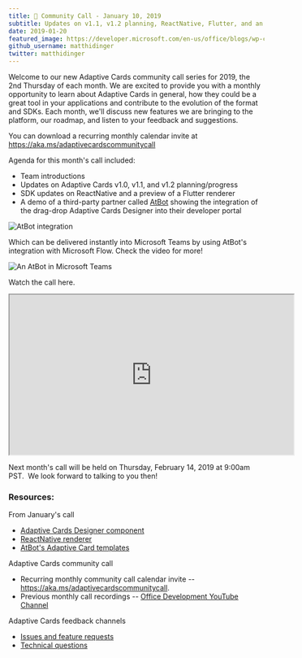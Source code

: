 ```yaml
---
title: 📣 Community Call - January 10, 2019
subtitle: Updates on v1.1, v1.2 planning, ReactNative, Flutter, and an AtBot demo
date: 2019-01-20
featured_image: https://developer.microsoft.com/en-us/office/blogs/wp-content/uploads/2019/01/Image-1a.png
github_username: matthidinger
twitter: matthidinger
---
```



Welcome to our new Adaptive Cards community call series for 2019, the 2nd Thursday of each month. We are excited to provide you with a monthly opportunity to learn about Adaptive Cards in general, how they could be a great tool in your applications and contribute to the evolution of the format and SDKs. Each month, we'll discuss new features we are bringing to the platform, our roadmap, and listen to your feedback and suggestions.

You can download a recurring monthly calendar invite at https://aka.ms/adaptivecardscommunitycall

Agenda for this month's call included:

-   Team introductions
-   Updates on Adaptive Cards v1.0, v1.1, and v1.2 planning/progress
-   SDK updates on ReactNative and a preview of a Flutter renderer
-   A demo of a third-party partner called [AtBot](https://atbot.io/) showing the integration of the drag-drop Adaptive Cards Designer into their developer portal

![AtBot integration](https://developer.microsoft.com/en-us/office/blogs/wp-content/uploads/2019/01/Image-1a.png)

Which can be delivered instantly into Microsoft Teams by using AtBot's integration with Microsoft Flow. Check the video for more!

![An AtBot in Microsoft Teams](https://developer.microsoft.com/en-us/office/blogs/wp-content/uploads/2019/01/Image-2b.png)

Watch the call here.

<iframe src="https://www.youtube.com/embed/Uvm9_7aP618" title="January 2019 Adaptive Cards Community Call" height="315" width="560"></iframe>


Next month's call will be held on Thursday, February 14, 2019 at 9:00am PST.  We look forward to talking to you then!

### Resources:

From January's call

-   [Adaptive Cards Designer component](https://npmjs.com/package/adaptivecards-designer/)
-   [ReactNative renderer](https://github.com/Microsoft/react-native-adaptivecards)
-   [AtBot's Adaptive Card templates](https://admin.atbot.io/Docs/AI/AdaptiveCardTemplates)

Adaptive Cards community call

-   Recurring monthly community call calendar invite -- <https://aka.ms/adaptivecardscommunitycall>.
-   Previous monthly call recordings -- [Office Development YouTube Channel](https://na01.safelinks.protection.outlook.com/?url=https%3A%2F%2Fwww.youtube.com%2Fchannel%2FUCV_6HOhwxYLXAGd-JOqKPoQ&data=04%7C01%7Cv-chargr%40microsoft.com%7Cbaeead6e3a844690785d08d56d9e6864%7Cee3303d7fb734b0c8589bcd847f1c277%7C1%7C0%7C636535449508737676%7CUnknown%7CTWFpbGZsb3d8eyJWIjoiMC4wLjAwMDAiLCJQIjoiV2luMzIiLCJBTiI6Ik1haWwifQ%3D%3D%7C-2&sdata=emAMNFO82YoWjc2hnXShDlBPRR3jOPxAAfJLTKozgYk%3D&reserved=0)

Adaptive Cards feedback channels

-   [Issues and feature requests](https://github.com/Microsoft/AdaptiveCards/issues)
-   [Technical questions](https://stackoverflow.com/questions/tagged/adaptive-cards)
